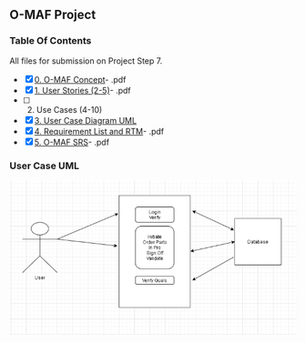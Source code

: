## O-MAF Project
### Table Of Contents
All files for submission on Project Step 7.

- [X] [0. O-MAF Concept](O-MAF%20Concept.pdf)- .pdf
- [X] [1. User Stories (2-5)](User%20Story.pdf)- .pdf
- [ ] 2. Use Cases (4-10)
- [X] [3. User Case Diagram UML](#user-case-uml)
- [X] [4. Requirement List and RTM](Requirement%20List%20and%20RTM.pdf)- .pdf
- [X] [5. O-MAF SRS](O-MAF%20srs.pdf)- .pdf

### User Case UML
![User Case Diagram UML](Case%20UML.png)
